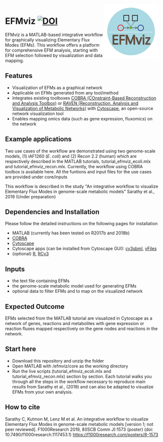 <img src="EFMviz_logo.png" width="180" align="right" />

# EFMviz [![DOI](https://zenodo.org/badge/218839057.svg)](https://zenodo.org/badge/latestdoi/218839057) 
EFMviz is a MATLAB-based integrative workflow for graphically visualizing Elementary Flux Modes (EFMs). This workflow offers a platform for comprehensive EFM analysis, starting with EFM selection followed by visualization and data mapping. 

## Features
- Visualization of EFMs as a graphical network
- Applicable on EFMs generated from any tool/method
- Integrates existing toolboxes [COBRA (COnstraint-Based Reconstruction and Analysis Toolbox)](https://github.com/opencobra/cobratoolbox/) or [RAVEN (Reconstruction, Analysis and Visualization of Metabolic Networks)](https://github.com/SysBioChalmers/RAVEN) with [Cytoscape](https://cytoscape.org/), an open-source network visualization tool
- Enables mapping omics data (such as gene expression, fluxomics) on the network 

## Example applications
Two use cases of the workflow are demonstrated using two genome-scale models, (1) iAF1260 (*E. coli*) and (2) Recon 2.2 (human) which are respectively described in the MATLAB tutorials, tutorial_efmviz_ecoli.mlx and tutorial_efmviz_recon.mlx. Currently, the workflow using COBRA toolbox is available here. All the funtions and input files for the use cases are provided under core/inputs

This workflow is described in the study "An integrative workflow to visualize Elementary Flux Modes in genome-scale metabolic models" Sarathy et al., 2019 (Under preparation) 

## Dependencies and Installation
Please follow the detailed instructions on the following pages for installation 
- MATLAB (currently has been tested on R2017b and 2018b)
- [COBRA](https://github.com/opencobra/cobratoolbox/)
- [Cytoscape](https://cytoscape.org/)
- Cytoscape apps (can be installed from Cytoscape GUI): [cy3sbml](http://apps.cytoscape.org/apps/cy3sbml), [yFiles](https://apps.cytoscape.org/apps/yfileslayoutalgorithms)
- (optional) [R](https://cran.r-project.org/), [RCy3](https://github.com/cytoscape/RCy3)

## Inputs
- the text file containing EFMs 
- the genome-scale metabolic model used for generating EFMs
- optional data to filter EFMs and to map on the visualized network

## Expected Outcome
EFMs selected from the MATLAB tutorial are visualized in Cytoscape as a network of genes, reactions and metabolites with gene expression or reaction fluxes mapped respectively on the gene nodes and reactions in the network.

## Start here
- Download this repository and unzip the folder 
- Open MATLAB with <your-computer-location>/efmviz/core as the working directory
- Run the live scripts (tutorial_efmviz_ecoli.mlx and tutorial_efmviz_recon.mlx) section by section. Each tutorial walks you through all the steps in the workflow necessary to reproduce main results from Sarathy et al., (2019) and can also be adapted to visualize EFMs from your own analysis.

## How to cite
Sarathy C, Kutmon M, Lenz M et al. An integrative workflow to visualize Elementary Flux Modes in genome-scale metabolic models [version 1; not peer reviewed]. F1000Research 2019, 8(ISCB Comm J):1573 (poster) (doi: 10.7490/f1000research.1117453.1) https://f1000research.com/posters/8-1573
